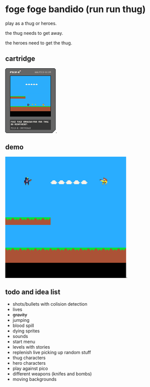 # foge foge bandido (run run thug)

play as a thug or heroes.

the thug needs to get away.

the heroes need to get the thug.

## cartridge

![Alt text](docs/ffb.p8.png "foge foge bandido").

## demo

![Alt text](docs/ffb_0.gif "foge foge bandido demo").

## todo and idea list

* shots/bullets with colision detection
* lives
* ~~gravity~~
* jumping
* blood spill
* dying sprites
* sounds
* start menu
* levels with stories
* replenish live picking up random stuff
* thug characters
* hero characters
* play against pico
* different weapons (knifes and bombs)
* moving backgrounds
